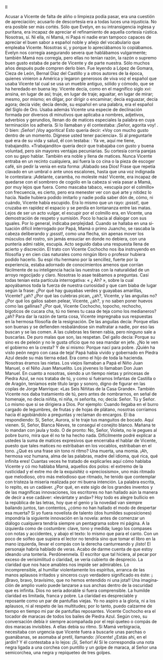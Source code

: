 II


Acusar a Vicente de falta de aliño o limpieza podía pasar, era una cuestión
de apreciación; acusarlo de descortesía era a todas luces una injusticia. No
era posible ser más cortés. Sólo que Evelyn, en su intransigencia inglesa y
puritana, era incapaz de apreciar el refinamiento de aquella cortesía rústica.
Nosotras, sí. Ni ella, ni Mamá, ni Papá ni nadie eran tampoco capaces de
apreciar el buen sabor a español noble y añejo del vocabulario que empleaba
Vicente. Nosotras sí, y porque lo apreciábamos lo copiábamos. Evelyn nos
corregía asegurando severa que hablábamos vulgarmente; también Mamá nos
corregía, pero ellas no tenían razón, la razón o supremo buen gusto estaba de
parte de Vicente y de parte nuestra. Sólo muchos años después pude compren­
derlo bien. Fue leyendo a López de Gomara, Cieza de León, Bernal Díaz del
Castillo y a otros autores de la época, quienes vinieron a América y legaron
generosos de viva voz el español que usaba Vicente tal cual se usa un mueble
antiguo, sólido y cómodo, que se ha heredado en buena ley.
 Vicente decía, como en el magnífico siglo xvi: ansina, en lugar de así;
 truje, en lugar de traje; aguaitar, en lugar de mirar; mesmo, por mismo; en­
dilgar, por dirigir o encaminar; decía esguazar, decía agora; decía vide; decía
dende, su español en una palabra, era el español del Siglo de Oro.
 Usaba además Vicente una especie de declinación formada por diversos di­
minutivos que aplicaba a nombres, adjetivos, adverbios y gerundios, llenan­
do de matices especiales la palabra en cuya terminación los adhería. Si lo
llamaban y él contestaba:
 ¡Señor, agorita voy! . O bien: ¡Señor! ¡Voy agoritica!
 Esto quería decir: «Voy con mucho gusto dentro de un momento. Dígnese
usted tener paciencia». Si al preguntarle qué era de su vida y salud, él con­
testaba: :
 Ya ve, aquí me tiene, trabajandito.
 «Trabajandito» quería decir que trabajaba con gusto y buena voluntad,
pero sin mayores ventajas pecuniarias.
 Su cortesía corría parejas con su gayo hablar. También era noble y llena
de matices. Nunca Vicente entraba en un recinto cualquiera, así fuera la co­
cina o la pieza de escoger café, sin pedir la venia en esta forma:
 ¡Alabado sea Dios!
 Frase que repetía clavado en un umbral o ante unos escalones, hasta que
una voz indignada le contestara:
 ¡Adelante, caramba, no moleste más!
 Vicente, era incapaz de quedarse con el sombrero de cogollo en la cabeza si
veía pasar a Mamá, por muy lejos que fuera. Como mascaba tabaco, «escupía
por el colmillo» con frecuencia, es cierto, pero era menester ver con qué
arte y nitidez lo hacía. Nadie hubiera podido imitarlo y nadie podía saber dón­
de, cómo, ni cuándo, Vicente había escupido. Era lo mismo que un rayo:
 ¡pssst!, que cruzaba en rapidez el espacio y se perdía en lontananza entre las
matas. Lejos de ser un acto vulgar, el escupir por el colmillo era, en Vicente,
una demostración de respeto y sumisión. Poco lo hacía al dialogar con sus
iguales. Por lo general, indicaba perplejidad. Cuando se hallaba en una si­
tuación difícil interrogado por Papá, Mamá o primo Juancho, se rascaba la
cabeza deliberando y ¡pssst!, como una flecha, sin apenas mover los músculos
del rostro, sin jamás ensuciar en donde no debiera, con una puntería admi­
rable, escupía. Acto seguido daba una respuesta llena de acierto y discreción.
 El trato con Vicente Cochocho nos iba instruyendo en filosofía y en cien­
cias naturales como ningún libro o profesor hubiera podido hacerlo. Su espí­
ritu hermano por la sencillez, fuerte por la experiencia, estaba adornado de
conocimientos amenos que corrían fácilmente de su inteligencia hacia las
nuestras con la naturalidad de un arroyo regocijado y claro. Nosotras lo asae­
teábamos a preguntas. Casi todas tenían esta partícula interrogativa: « ¿ Ah? »,
sobre la cual apoyábamos toda la fuerza de nuestra curiosidad y que cam­
biaba de lugar según la frase:
 ¿Por qué hay guayabas verdes y guayabas amarillas, Vicente? ¿ah?
 ¿Por qué las culebras pican, ¿ah?, Vicente, y las anguilas no?
 ¿Por qué los gallos saben pelear, Vicente, ¿ah?, y no saben poner
huevos como las gallinas?
 ¿Por qué, Vicente Cochocho, topocho, rechocho, bigoticos de cucara­
cha, tú no tienes tu casa de teja como los medianeros? ¿ah?
 Para dar la razón de tanta cosa, Vicente impregnaba sus respuestas en la
hermosa filosofía de la resignación. De las anguilas decía:
 Porque ellas son buenas y se defienden resbalándose sin maltratar a
nadie, por eso las buscan y se las comen. A las culebras les tienen rabia, pero
ninguno sale a buscarlas. De puro malas que son, las respetan.
 Del gallo decía:
 Porque su sino es de peleón y no le gusta oficio que no sea mandar
en jefe. ¿No le ven el gobierno en la cresta?
 Y de sí mismo:
 Porque nací para pobre. ¡Quién ha visto peón negro con casa de teja!
 Papá había vivido y gobernado en Piedra Azul desde su más tierna edad.
Era como el hijo de toda la hacienda. Nosotras éramos las nietas.
 Los viejos llamaban a Papá el Niño Juan Manuel, o el Niño Juan Manuelito.
Los jóvenes lo llamaban Don Juan Manuel. En cuanto a nosotras, siendo a
un tiempo nietas y princesas de Piedra Azul, se nos trataba de tú, y como
si fuéramos Infantas de Castilla o de Aragón, teníamos este título largo y
sonoro, digno de figurar en las coplas de Jorge Manrique: «Las Seis Niñitas
de la Casa Grande».
 También Vicente nos daba tratamiento de tú, pero antes de nombrarnos,
en señal de homenaje, no decía niñita, ni niña, ni señorita, no; decía: Señor.
 Tú y Señor. Lo mismo que si se dirigiera a Dios.
 Por ejemplo:
 Cuando llegaba en el burro cargado de legumbres, de frutas y de hojas
 de plátano, nosotras corríamos hacia él agobiándolo a preguntas y reclaman­
 do encargos. El iba respondiendo:
 Sí, Señor, Aurora, sí te traje tus manguitos de bocado. Aquí vienen.
 Sí, Señor, Blanca Nieves, te conseguí el conejito blanco. Mañana te lo
 mandan con jaula y todo.
 O de pronto:
 No, Señor, Violeta, no le pegues al pobre burro, mira que él no te ha
 hecho nada.
 Difícilmente podré explicar a ustedes la suma de matices expresivos que
 encerraba el hablar de Vicente, puesto que tales matices no estribaban en
 los vocablos, estribaban en el tono. ¿Qué es una frase sin tono ni ritmo?
 Una muerta, una momia. ¡Ah, hermosa voz humana, alma de las palabras,
 madre del idioma, qué rica, qué infinita eres!
 Cuantas veces he tratado de explicarles aquí cómo hablaba Vicente y có­
 mo hablaba Mamá, aquellos dos polos: el extremo de la rusticidad y el extre­
 mo de la exquisitéz o «preciosismo», uno más ritmado que melodioso, otro
 más melodioso que ritmado, he tenido que contemplar con tristeza la miseria
 realizada por mi buena intención. La palabra escrita, lo repito, es un cadáver.
¿Por qué, en este siglo de los grandes inventos y de las magníficas innovaciones,
los escritores no han hallado aún la manera de decir a ese cadáver: «levántate
y anda»? Hoy todo es alegre bullicio en la república de las letras, hoy que el
genio y la novedad van siempre bailando juntos, tan contentos, ¿cómo no han
hallado el modo de despertar esa muerta? Si yo fuera novelista de talento (dos
humildes suposiciones) impondría la siguiente innovación en la novela: antes
de comenzar un diálogo cualquiera tendría siempre un pentagrama sobre mi
página. A la izquierda como de costumbre: clave, tono y medida; luego los
compases con notas y accidentes, y abajo el texto: lo mismo que para el canto.
Con un poco de solfeo que supiera el lector no tendría sino que tomar el libro
en la mano izquierda, llevar el compás con la derecha canturreando y ¡listo! El
personaje habría hablado de veras.
 Acabo de darme cuenta de que estoy ideando una tontería. Perdónenmela.
El escritor que tal hiciera, al pecar por exceso de verisimilitud o claridad, se
vería cubierto de desprecio. La claridad que nos hace amables nos impide ser
admirables. Lo incomprensible, al humillar violentamente los espíritus, arranca
de las manos aplausos irritados y sinceros cuyo verdadero significado es éste:
 ¡ ¡Bravo, bravo, bravísimo, que no hemos entendido ni una jota!! Una imagina­
ción de amplio vuelo puede lanzarse a sus anchas dentro de la oscuridad que es
infinita. Dios no sería adorable si fuera comprensible. La humilde claridad es
limitada, franca y pobre. La claridad es despreciable y reposante como un par
de pantuflas viejas. Yo no aspiro a la gloria, ni a los aplausos, ni al respeto de
las multitudes; por lo tanto, puedo calzarme de tiempo en tiempo mi par de
pantuflas reposantes.
 Vicente Cochocho era el tocador de maracas de todos los bailes de Piedra
Azul. Según creo, su conversación debía ir siempre acompañada por el repi­
queteo o compás de dos maracas invisibles. A ellas debía su ritmo. Si Mamá
verbigracia, necesitaba con urgencia que Vicente fuera a buscarle unas parchas
o guanábanas, se asomaba al pretil, llamando:
 ¡Vicente! ¿Estás ahí, en el jardín?
 Y él contestaba a lo lejos:
 ¡Sí, Señor!
 Al Sí le correspondía una nota negra ligada a una corchea con puntillo y un
golpe de maraca, al Señor una semicorchea, una negra y repiqueteo de tres
golpes.

